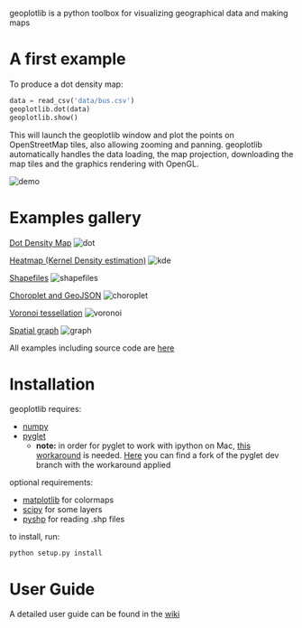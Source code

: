geoplotlib is a python toolbox for visualizing geographical data and making maps

# A first example
To produce a dot density map:

```python
data = read_csv('data/bus.csv')
geoplotlib.dot(data)
geoplotlib.show()
```

This will launch the geoplotlib window and plot the points on OpenStreetMap tiles, also allowing zooming and panning. geoplotlib automatically handles the data loading, the map projection, downloading the map tiles and the graphics rendering with OpenGL.

![demo](http://i.imgur.com/hr9GnLE.gif)

# Examples gallery

[Dot Density Map](https://github.com/andrea-cuttone/geoplotlib/blob/master/examples/dot.py)
![dot](https://raw.githubusercontent.com/andrea-cuttone/geoplotlib/master/examples/screenshots/dotdensity.png)

[Heatmap (Kernel Density estimation)](https://github.com/andrea-cuttone/geoplotlib/blob/master/examples/kde.py)
![kde](https://raw.githubusercontent.com/andrea-cuttone/geoplotlib/master/examples/screenshots/kde1.png)

[Shapefiles](https://github.com/andrea-cuttone/geoplotlib/blob/master/examples/shapefiles.py)
![shapefiles](https://raw.githubusercontent.com/andrea-cuttone/geoplotlib/master/examples/screenshots/shapefiles.png)

[Choroplet and GeoJSON](https://github.com/andrea-cuttone/geoplotlib/blob/master/examples/choroplet.py)
![choroplet](https://raw.githubusercontent.com/andrea-cuttone/geoplotlib/master/examples/screenshots/choroplet.png)

[Voronoi tessellation](https://github.com/andrea-cuttone/geoplotlib/blob/master/examples/voronoi-filled.py)
![voronoi](https://raw.githubusercontent.com/andrea-cuttone/geoplotlib/master/examples/screenshots/voronoi-filled.png)

[Spatial graph](https://github.com/andrea-cuttone/geoplotlib/blob/master/examples/graph-flights.py)
![graph](https://raw.githubusercontent.com/andrea-cuttone/geoplotlib/master/examples/screenshots/graph-flights.png)

All examples including source code are [here](https://github.com/andrea-cuttone/geoplotlib/tree/master/examples)

# Installation

geoplotlib requires:
* [numpy](http://www.numpy.org/)
* [pyglet](http://www.pyglet.org/)
	* **note:** in order for pyglet to work with ipython on Mac, [this workaround](https://code.google.com/p/pyglet/issues/detail?id=728) is needed. [Here](https://code.google.com/r/andreacuttone-pyglet-multipleruns/) you can find a fork of the pyglet dev branch with the workaround applied

optional requirements:
* [matplotlib](http://matplotlib.org/) for colormaps
* [scipy](http://www.scipy.org) for some layers
* [pyshp](https://github.com/GeospatialPython/pyshp) for reading .shp files

to install, run:

```python setup.py install```

# User Guide
A detailed user guide can be found in the [wiki](https://github.com/andrea-cuttone/geoplotlib/wiki/User-Guide)
